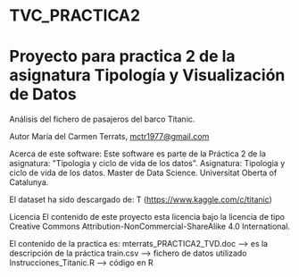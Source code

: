 # TVC_PRACTICA2
# Proyecto para practica 2 de la asignatura Tipología y Visualización de Datos

Análisis del fichero de pasajeros del barco Titanic.

Autor
María del Carmen Terrats, mctr1977@gmail.com

Acerca de este software:
Este software es parte de la Práctica 2 de la asignatura: "Tipologia y ciclo de vida de los datos".
Asignatura: Tipologia y ciclo de vida de los datos.
Master de Data Science.
Universitat Oberta of Catalunya.

El dataset ha sido descargado de: T (https://www.kaggle.com/c/titanic)

Licencia
El contenido de este proyecto esta licencia bajo la licencia de tipo Creative Commons Attribution-NonCommercial-ShareAlike 4.0 International.

El contenido de la practica es:
mterrats_PRACTICA2_TVD.doc --> es la descripción de la práctica
train.csv --> fichero de datos utilizado
Instrucciones_Titanic.R --> código en R
